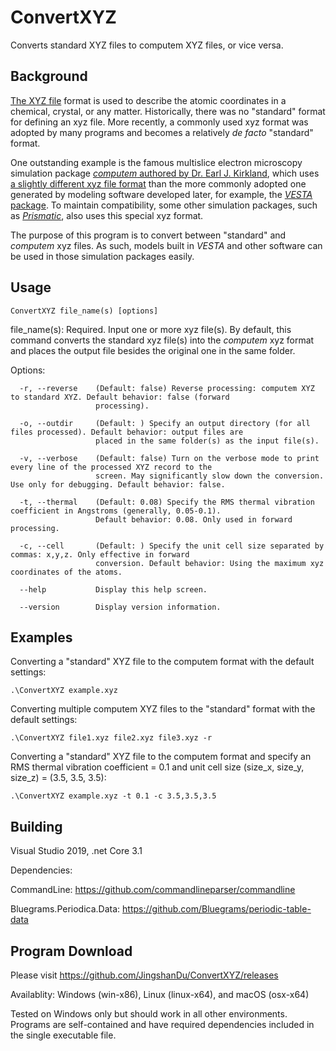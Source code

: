 # ConvertXYZ
 Converts standard XYZ files to computem XYZ files, or vice versa.

 ## Background
[The XYZ file](https://en.wikipedia.org/wiki/XYZ_file_format) format is used to describe the atomic coordinates in a chemical, crystal, or any matter. Historically, there was no "standard" format for defining an xyz file. More recently, a commonly used xyz format was adopted by many programs and becomes a relatively _de facto_ "standard" format.

One outstanding example is the famous multislice electron microscopy simulation package [_computem_ authored by Dr. Earl J. Kirkland](https://sourceforge.net/projects/computem/), which uses [a slightly different xyz file format](https://prism-em.com/tutorial-classic/#step3) than the more commonly adopted one generated by modeling software developed later, for example, the [_VESTA_ package](https://jp-minerals.org/vesta/en/). To maintain compatibility, some other simulation packages, such as [_Prismatic_](https://prism-em.com/), also uses this special xyz format.

The purpose of this program is to convert between "standard" and _computem_ xyz files. As such, models built in _VESTA_ and other software can be used in those simulation packages easily. 

## Usage
```
ConvertXYZ file_name(s) [options]
```

file_name(s): Required. Input one or more xyz file(s). By default, this command converts the standard xyz file(s) into the _computem_ xyz format and places the output file besides the original one in the same folder.

Options:
```
  -r, --reverse    (Default: false) Reverse processing: computem XYZ to standard XYZ. Default behavior: false (forward
                   processing).

  -o, --outdir     (Default: ) Specify an output directory (for all files processed). Default behavior: output files are
                   placed in the same folder(s) as the input file(s).

  -v, --verbose    (Default: false) Turn on the verbose mode to print every line of the processed XYZ record to the
                   screen. May significantly slow down the conversion. Use only for debugging. Default behavior: false.

  -t, --thermal    (Default: 0.08) Specify the RMS thermal vibration coefficient in Angstroms (generally, 0.05-0.1).
                   Default behavior: 0.08. Only used in forward processing.

  -c, --cell       (Default: ) Specify the unit cell size separated by commas: x,y,z. Only effective in forward
                   conversion. Default behavior: Using the maximum xyz coordinates of the atoms.

  --help           Display this help screen.

  --version        Display version information.
```

## Examples
Converting a "standard" XYZ file to the computem format with the default settings:
```
.\ConvertXYZ example.xyz
```

Converting multiple computem XYZ files to the "standard" format with the default settings:
```
.\ConvertXYZ file1.xyz file2.xyz file3.xyz -r
```

Converting a "standard" XYZ file to the computem format and specify an RMS thermal vibration coefficient = 0.1 and unit cell size (size_x, size_y, size_z) = (3.5, 3.5, 3.5):
```
.\ConvertXYZ example.xyz -t 0.1 -c 3.5,3.5,3.5
```


## Building
Visual Studio 2019, .net Core 3.1

Dependencies: 

CommandLine: https://github.com/commandlineparser/commandline

Bluegrams.Periodica.Data: https://github.com/Bluegrams/periodic-table-data

## Program Download
Please visit https://github.com/JingshanDu/ConvertXYZ/releases

Availablity: Windows (win-x86), Linux (linux-x64), and macOS (osx-x64)

Tested on Windows only but should work in all other environments. Programs are self-contained and have required dependencies included in the single executable file.
